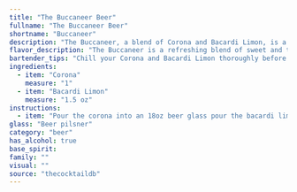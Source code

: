 ```yaml
---
title: "The Buccaneer Beer"
fullname: "The Buccaneer Beer"
shortname: "Buccaneer"
description: "The Buccaneer, a blend of Corona and Bacardi Limon, is a contemporary twist on the classic beer cocktail family.  Its origins are likely modern, combining the refreshing appeal of a light lager with the citrusy kick of a rum-based liqueur.  "
flavor_description: "The Buccaneer is a refreshing blend of sweet and tangy. The Corona provides a crisp, light lager base, while the Bacardi Limon adds a burst of citrusy sweetness with a hint of lime. The combination creates a light, tropical cocktail that is perfect for sipping on a hot day.  It's a playful twist on a classic beer cocktail, with the rum adding a touch of intrigue. "
bartender_tips: "Chill your Corona and Bacardi Limon thoroughly before mixing.  Use a tall, chilled glass.  For a more flavorful and refreshing drink, squeeze a lime wedge into the glass before adding the Corona.  Garnish with a lime wedge and enjoy! "
ingredients:
  - item: "Corona"
    measure: "1"
  - item: "Bacardi Limon"
    measure: "1.5 oz"
instructions:
  - item: "Pour the corona into an 18oz beer glass pour the bacardi limon into the beer stir very gently."
glass: "Beer pilsner"
category: "beer"
has_alcohol: true
base_spirit:
family: ""
visual: ""
source: "thecocktaildb"
---
```


